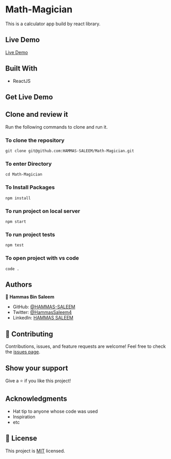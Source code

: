 # Math-Magician

This is a calculator app build by react library.

## Live Demo

[Live Demo]()

## Built With

- ReactJS

## Get Live Demo

<!-- [Live Demo Link](https://hammas-saleem.github.io/ToDoList/) -->


## Clone and review it

Run the following commands to clone and run it.

### To clone the repository

  `git clone git@github.com:HAMMAS-SALEEM/Math-Magician.git`

### To enter Directory

`cd Math-Magician`

### To Install Packages

`npm install`

### To run project on local server

`npm start`

### To run project tests

`npm test`

### To open project with vs code 

`code .`

## Authors

👤 **Hammas Bin Saleem**

- GitHub: [@HAMMAS-SALEEM](https://github.com/HAMMAS-SALEEM)
- Twitter: [@HammasSaleem4](https://twitter.com/HammasSaleem4)
- LinkedIn: [HAMMAS SALEEM](https://www.linkedin.com/in/hammas-saleem-407)

## 🤝 Contributing
Contributions, issues, and feature requests are welcome!
Feel free to check the [issues page](../../issues/).

## Show your support
Give a ⭐️ if you like this project!

## Acknowledgments
- Hat tip to anyone whose code was used
- Inspiration
- etc

## 📝 License
This project is [MIT](./MIT.md) licensed.
